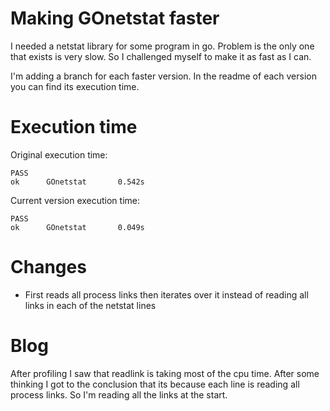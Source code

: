 # Making GOnetstat faster

I needed a netstat library for some program in go. Problem is the only one that exists is very slow.
So I challenged myself to make it as fast as I can.

I'm adding a branch for each faster version. 
In the readme of each version you can find its execution time.

# Execution time
Original execution time:
```
PASS
ok      GOnetstat       0.542s
```

Current version execution time:
```
PASS
ok      GOnetstat       0.049s
```

# Changes

* First reads all process links then iterates over it instead of reading all links in each of the netstat lines

# Blog
After profiling I saw that readlink is taking most of the cpu time. After some thinking I got to the conclusion that its because each line is reading all process links.
So I'm reading all the links at the start.


